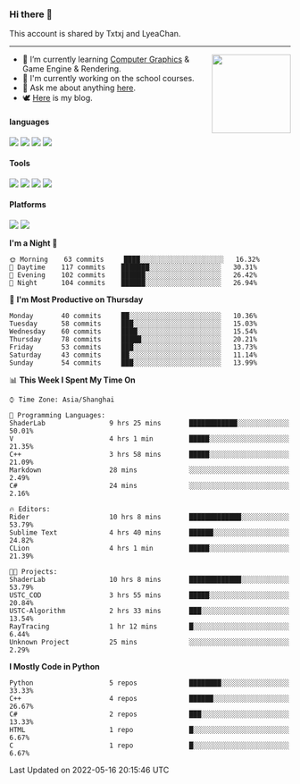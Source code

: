 ### Hi there 👋

This account is shared by Txtxj and LyeaChan.

---

<img align="right" height="141" src="https://github-readme-stats.vercel.app/api?username=txtxj&theme=tokyonight&show_icons=true&count_private=true">

- 🌱 I’m currently learning [Computer Graphics](https://github.com/txtxj/GAMES101) & Game Engine & Rendering.
- 🐶 I'm currently working on the school courses.
- 💬 Ask me about anything [here](https://github.com/txtxj/txtxj/issues).
- 🕊️ [Here](https://txtxj.top) is my blog.

#### languages

![](https://img.shields.io/badge/C++-00599C?logo=cplusplus&logoColor=fff)
![](https://img.shields.io/badge/Python-3e74a2?logo=python&logoColor=fff)
![](https://img.shields.io/badge/C%23-239120?logo=csharp&logoColor=fff)
![](https://img.shields.io/badge/C-A8B9CC?logo=c&logoColor=555)


#### Tools

![](https://img.shields.io/badge/JetBrains-000000?logo=jetbrains&logoColor=fff)
![](https://img.shields.io/badge/SublimeText_3-FF9800?logo=sublimetext&logoColor=fff)
![](https://img.shields.io/badge/UE_4-0E1128?logo=unrealengine&logoColor=fff)
![](https://img.shields.io/badge/unity-FFFFFF?logo=unity&logoColor=000)

#### Platforms

![](https://img.shields.io/badge/Ubuntu_20.04-E95420?logo=ubuntu&logoColor=fff)
![](https://img.shields.io/badge/Windows_10-0078D6?logo=windows&logoColor=fff)


<!--START_SECTION:waka-->
**I'm a Night 🦉** 

```text
🌞 Morning    63 commits     ████░░░░░░░░░░░░░░░░░░░░░   16.32% 
🌆 Daytime    117 commits    ███████░░░░░░░░░░░░░░░░░░   30.31% 
🌃 Evening    102 commits    ██████░░░░░░░░░░░░░░░░░░░   26.42% 
🌙 Night      104 commits    ██████░░░░░░░░░░░░░░░░░░░   26.94%

```
📅 **I'm Most Productive on Thursday** 

```text
Monday       40 commits     ██░░░░░░░░░░░░░░░░░░░░░░░   10.36% 
Tuesday      58 commits     ███░░░░░░░░░░░░░░░░░░░░░░   15.03% 
Wednesday    60 commits     ████░░░░░░░░░░░░░░░░░░░░░   15.54% 
Thursday     78 commits     █████░░░░░░░░░░░░░░░░░░░░   20.21% 
Friday       53 commits     ███░░░░░░░░░░░░░░░░░░░░░░   13.73% 
Saturday     43 commits     ██░░░░░░░░░░░░░░░░░░░░░░░   11.14% 
Sunday       54 commits     ███░░░░░░░░░░░░░░░░░░░░░░   13.99%

```


📊 **This Week I Spent My Time On** 

```text
⌚︎ Time Zone: Asia/Shanghai

💬 Programming Languages: 
ShaderLab                9 hrs 25 mins       ████████████░░░░░░░░░░░░░   50.01% 
V                        4 hrs 1 min         █████░░░░░░░░░░░░░░░░░░░░   21.35% 
C++                      3 hrs 58 mins       █████░░░░░░░░░░░░░░░░░░░░   21.09% 
Markdown                 28 mins             ░░░░░░░░░░░░░░░░░░░░░░░░░   2.49% 
C#                       24 mins             ░░░░░░░░░░░░░░░░░░░░░░░░░   2.16%

🔥 Editors: 
Rider                    10 hrs 8 mins       █████████████░░░░░░░░░░░░   53.79% 
Sublime Text             4 hrs 40 mins       ██████░░░░░░░░░░░░░░░░░░░   24.82% 
CLion                    4 hrs 1 min         █████░░░░░░░░░░░░░░░░░░░░   21.39%

🐱‍💻 Projects: 
ShaderLab                10 hrs 8 mins       █████████████░░░░░░░░░░░░   53.79% 
USTC_COD                 3 hrs 55 mins       █████░░░░░░░░░░░░░░░░░░░░   20.84% 
USTC-Algorithm           2 hrs 33 mins       ███░░░░░░░░░░░░░░░░░░░░░░   13.54% 
RayTracing               1 hr 12 mins        █░░░░░░░░░░░░░░░░░░░░░░░░   6.44% 
Unknown Project          25 mins             ░░░░░░░░░░░░░░░░░░░░░░░░░   2.29%

```

**I Mostly Code in Python** 

```text
Python                   5 repos             ████████░░░░░░░░░░░░░░░░░   33.33% 
C++                      4 repos             ██████░░░░░░░░░░░░░░░░░░░   26.67% 
C#                       2 repos             ███░░░░░░░░░░░░░░░░░░░░░░   13.33% 
HTML                     1 repo              █░░░░░░░░░░░░░░░░░░░░░░░░   6.67% 
C                        1 repo              █░░░░░░░░░░░░░░░░░░░░░░░░   6.67%

```



 Last Updated on 2022-05-16 20:15:46 UTC
<!--END_SECTION:waka-->
